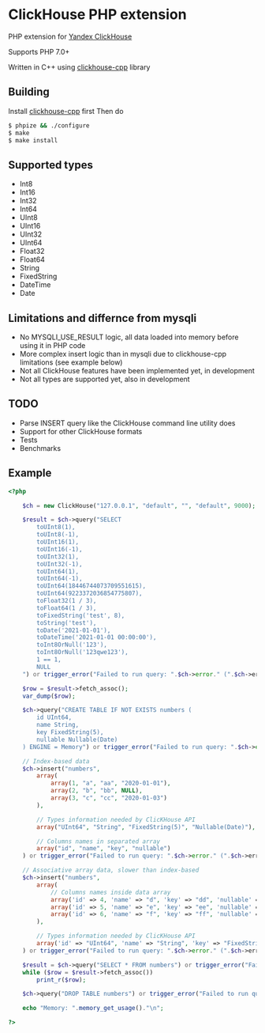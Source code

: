 # ClickHouse PHP extension

PHP extension for [Yandex ClickHouse](https://clickhouse.yandex/)

Supports PHP 7.0+

Written in C++ using [clickhouse-cpp](https://github.com/ClickHouse/clickhouse-cpp) library

## Building

Install [clickhouse-cpp](https://github.com/ClickHouse/clickhouse-cpp) first
Then do

```sh
$ phpize && ./configure
$ make
$ make install
```

## Supported types
* Int8
* Int16
* Int32
* Int64
* UInt8
* UInt16
* UInt32
* UInt64
* Float32
* Float64
* String
* FixedString
* DateTime
* Date

## Limitations and differnce from mysqli
* No MYSQLI_USE_RESULT logic, all data loaded into memory before using it in PHP code
* More complex insert logic than in mysqli due to clickhouse-cpp limitations (see example below)
* Not all ClickHouse features have been implemented yet, in development
* Not all types are supported yet, also in development

## TODO
* Parse INSERT query like the ClickHouse command line utility does
* Support for other ClickHouse formats
* Tests
* Benchmarks

## Example

```php
<?php

	$ch = new ClickHouse("127.0.0.1", "default", "", "default", 9000);

	$result = $ch->query("SELECT
		toUInt8(1),
		toUInt8(-1),
		toUInt16(1),
		toUInt16(-1),
		toUInt32(1),
		toUInt32(-1),
		toUInt64(1),
		toUInt64(-1),
		toUInt64(18446744073709551615),
		toUInt64(9223372036854775807),
		toFloat32(1 / 3),
		toFloat64(1 / 3),
		toFixedString('test', 8),
		toString('test'),
		toDate('2021-01-01'),
		toDateTime('2021-01-01 00:00:00'),
		toInt8OrNull('123'),
		toInt8OrNull('123qwe123'),
		1 == 1,
		NULL
	") or trigger_error("Failed to run query: ".$ch->error." (".$ch->errno.")", E_USER_ERROR);

	$row = $result->fetch_assoc();
	var_dump($row);

	$ch->query("CREATE TABLE IF NOT EXISTS numbers (
		id UInt64,
		name String,
		key FixedString(5),
		nullable Nullable(Date)
	) ENGINE = Memory") or trigger_error("Failed to run query: ".$ch->error." (".$ch->errno.")", E_USER_WARNING);

	// Index-based data
	$ch->insert("numbers",
		array(
			array(1, "a", "aa", "2020-01-01"),
			array(2, "b", "bb", NULL),
			array(3, "c", "cc", "2020-01-03")
		),

		// Types information needed by ClicKHouse API
		array("UInt64", "String", "FixedString(5)", "Nullable(Date)"),

		// Columns names in separated array
		array("id", "name", "key", "nullable")
	) or trigger_error("Failed to run query: ".$ch->error." (".$ch->errno.")", E_USER_WARNING);

	// Associative array data, slower than index-based
	$ch->insert("numbers",
		array(
			// Columns names inside data array
			array('id' => 4, 'name' => "d", 'key' => "dd", 'nullable' => "2020-01-04"),
			array('id' => 5, 'name' => "e", 'key' => "ee", 'nullable' => NULL),
			array('id' => 6, 'name' => "f", 'key' => "ff", 'nullable' => "2020-01-06")
		),

		// Types information needed by ClicKHouse API
		array('id' => "UInt64", 'name' => "String", 'key' => "FixedString(5)", 'nullable' => "Nullable(Date)")
	) or trigger_error("Failed to run query: ".$ch->error." (".$ch->errno.")", E_USER_WARNING);

	$result = $ch->query("SELECT * FROM numbers") or trigger_error("Failed to run query: ".$ch->error." (".$ch->errno.")", E_USER_WARNING);
	while ($row = $result->fetch_assoc())
		print_r($row);

	$ch->query("DROP TABLE numbers") or trigger_error("Failed to run query: ".$ch->error." (".$ch->errno.")", E_USER_WARNING);

	echo "Memory: ".memory_get_usage()."\n";

?>
```